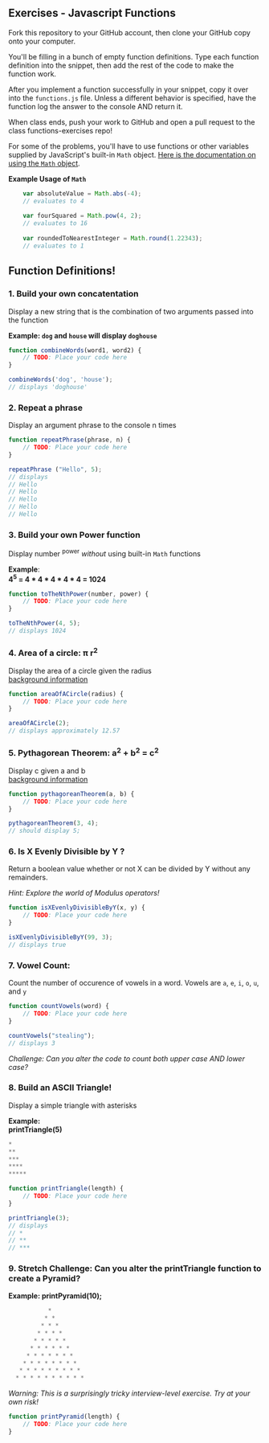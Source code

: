 ## Exercises - Javascript Functions

Fork this repository to your GitHub account, then clone your GitHub copy onto your computer. 

You'll be filling in a bunch of empty function definitions. Type each function definition into the snippet, then add the rest of the code to make the function work. 

After you implement a function successfully in your snippet, copy it over into the `functions.js` file.  Unless a different behavior is specified, have the function log the answer to the console AND return it. 

When class ends, push your work to GitHub and open a pull request to the class functions-exercises repo!

For some of the problems, you'll have to use functions or other variables supplied by JavaScript's built-in `Math` object.  [Here is the documentation on using the `Math` object](https://developer.mozilla.org/en-US/docs/Web/JavaScript/Reference/Global_Objects/Math).

**Example Usage of `Math`**
```javascript
	var absoluteValue = Math.abs(-4);
	// evaluates to 4
	
	var fourSquared = Math.pow(4, 2);
	// evaluates to 16
	
	var roundedToNearestInteger = Math.round(1.22343);
	// evaluates to 1
```


## Function Definitions!


### 1.  Build your own concatentation
Display a new string that is the combination of two arguments passed into the function 

**Example: `dog` and `house` will display `doghouse`**

```javascript
function combineWords(word1, word2) {
	// TODO: Place your code here
}

combineWords('dog', 'house');
// displays 'doghouse'
```

### 2.  Repeat a phrase
Display an argument phrase to the console n times

```javascript
function repeatPhrase(phrase, n) {
	// TODO: Place your code here
}

repeatPhrase ("Hello", 5);
// displays 
// Hello
// Hello
// Hello
// Hello
// Hello
```

### 3.  Build your own Power function
Display number <sup>power</sup> *without* using built-in `Math` functions

**Example**:   
**4<sup>5</sup> = 4 * 4 * 4 * 4 * 4 = 1024**

```javascript
function toTheNthPower(number, power) {
	// TODO: Place your code here		
}

toTheNthPower(4, 5);
// displays 1024
```

### 4. Area of a circle:  &pi; r<sup>2</sup>
Display the area of a circle given the radius  
[background information](http://www.mathgoodies.com/lessons/vol2/circle_area.html)

```javascript
function areaOfACircle(radius) {
	// TODO: Place your code here
}

areaOfACircle(2);
// displays approximately 12.57
```


### 5.  Pythagorean Theorem: a<sup>2</sup> + b<sup>2</sup> = c<sup>2</sup>
Display c given a and b  
[background information](https://en.wikipedia.org/wiki/Pythagorean_theorem)

```javascript
function pythagoreanTheorem(a, b) {
	// TODO: Place your code here
}

pythagoreanTheorem(3, 4);
// should display 5;
```

###  6. Is X Evenly Divisible by Y ?
Return a boolean value whether or not X can be divided by Y without any remainders.  

*Hint: Explore the world of Modulus operators!*

```javascript
function isXEvenlyDivisibleByY(x, y) {
	// TODO: Place your code here
}

isXEvenlyDivisibleByY(99, 3);
// displays true
```



### 7.  Vowel Count:
Count the number of occurence of vowels in a word.
Vowels are `a`, `e`, `i`, `o`, `u`, and `y`

```javascript
function countVowels(word) {
	// TODO: Place your code here
}

countVowels("stealing");
// displays 3
```
*Challenge: Can you alter the code to count both upper case AND lower case?*



### 8. Build an ASCII Triangle!
Display a simple triangle with asterisks

**Example:   
printTriangle(5)**

```javascript
*
**
***
****
*****
```

```javascript
function printTriangle(length) {
	// TODO: Place your code here
}

printTriangle(3);
// displays
// *
// **
// ***
```

### 9. Stretch Challenge: Can you alter the printTriangle function to create a Pyramid? 
**Example:  printPyramid(10);**

```javascript
           *
          * *
         * * *
        * * * *
       * * * * *
      * * * * * *
     * * * * * * *
    * * * * * * * * 
   * * * * * * * * *
  * * * * * * * * * *
```

*Warning: This is a surprisingly tricky interview-level exercise.  Try at your own risk!*

```javascript
function printPyramid(length) {
	// TODO: Place your code here
}
```

